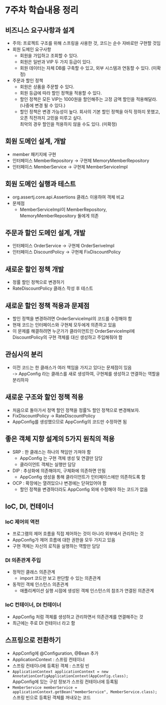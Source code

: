 # 7주차 학습내용 정리
## 비즈니스 요구사항과 설계
- 주의: 프로젝트 구조를 위해 스프링을 사용한 것, 코드는 순수 자바로만 구현할 것임
- 회원 도메인 요구사항
    - 회원을 가입하고 조회할 수 있다.
    - 회원은 일반과 VIP 두 가지 등급이 있다.
    - 회원 데이터는 자체 DB를 구축할 수 있고, 외부 시스템과 연동할 수 있다. (미확정)
- 주문과 할인 정책
  - 회원은 상품을 주문할 수 있다.
  - 회원 등급에 따라 할인 정책을 적용할 수 있다.
  - 할인 정책은 모든 VIP는 1000원을 할인해주는 고정 금액 할인을 적용해달라. (나중에 변경 될 수 있다.)
  - 할인 정책은 변경 가능성이 높다. 회사의 기본 할인 정책을 아직 정하지 못했고, 오픈 직전까지 고민을 미루고 싶다.  
  최악의 경우 할인을 적용하지 않을 수도 있다. (미확정)

## 회원 도메인 설계, 개발
- member 패키지에 구현
- 인터페이스 MemberRepository -> 구현체 MemoryMemberRepository
- 인터페이스 MemberService -> 구현체 MemberServiceImpl

## 회원 도메인 실행과 테스트
- org.assertj.core.api.Assertions 클래스 이용하여 객체 비교
- 문제점
  - MemberServiceImpl이 MemberRepository, MemoryMemberRepository 둘에게 의존

## 주문과 할인 도메인 설계, 개발
- 인터페이스 OrderService -> 구현체 OrderSeriveImpl
- 인터페이스 DiscountPolicy -> 구현체 FixDiscountPolicy

## 새로운 할인 정책 개발
- 정률 할인 정책으로 변경하기
- RateDiscountPolicy 클래스 작성 후 테스트

## 새로운 할인 정책 적용과 문제점
- 할인 정책을 변경하려면 OrderServiceImpl의 코드를 수정해야 함
- 현재 코드는 인터페이스와 구현체 모두에게 의존하고 있음 
- 이 문제를 해결하려면 누군가가 클라이언트인 OrderServiceImpl에 DiscountPolicy의 구현 객체를 대신 생성하고 주입해줘야 함

## 관심사의 분리
- 이전 코드는 한 클래스가 여러 책임을 가지고 있다는 문제점이 있음  
-> AppConfig 라는 클래스를 새로 생성하여, 구현체를 생성하고 연결하는 역할을 분리하자

## 새로운 구조와 할인 정책 적용
- 처음으로 돌아가서 정액 할인 정책을 정률% 할인 정책으로 변경해보자.
- FixDiscountPolicy -> RateDiscountPolicy
- AppConfig를 생성했으므로 AppConfig의 코드만 수정하면 됨

## 좋은 객체 지향 설계의 5가지 원칙의 적용
- SRP : 한 클래스는 하나의 책임만 가져야 함
  - AppConfig 는 구현 객체 생성 및 연결만 담당
  - 클라이언트 객체는 실행만 담당
- DIP : 추상화에 의존해야지, 구체화에 의존하면 안됨 
  - AppConfig 생성을 통해 클라이언트가 인터페이스에만 의존하도록 함
- OCP : 확장에는 열려있으나 변경에는 닫혀있어야 함
  - 할인 정책을 변경하더라도 AppConfig 외에 수정해야 하는 코드가 없음

## IoC, DI, 컨테이너
### IoC 제어의 역전
- 프로그램의 제어 흐름을 직접 제어하는 것이 아니라 외부에서 관리하는 것
- AppConfig가 제어 흐름에 대한 권한을 모두 가지고 있음
- 구현 객체는 자신의 로직을 실행하는 역할만 담당
### DI 의존관계 주입
- 정적인 클래스 의존관계
  - import 코드만 보고 판단할 수 있는 의존관계
- 동적인 객체 인스턴스 의존관계
  - 애플리케이션 실행 시점에 생성된 객체 인스턴스의 참조가 연결된 의존관계
### IoC 컨테이너, DI 컨테이너
- AppConfig 처럼 객체를 생성하고 관리하면서 의존관계를 연결해주는 것
- 최근에는 주로 DI 컨테이너 라고 함

## 스프링으로 전환하기
- AppConfig에 @Configuration, @Bean 추가
- ApplicationContext : 스프링 컨테이너
- 스프링 컨테이너에 등록된 객체 : 스프링 빈 
- `ApplicationContext applicationContext = new AnnotationConfigApplicationContext(AppConfig.class);`  
  AppConfig에 있는 구성 정보가 스프링 컨테이너에 등록됨
- `MemberService memberService = applicationContext.getBean("memberService", MemberService.class);`  
  스프링 빈으로 등록된 객체를 꺼내오는 코드
